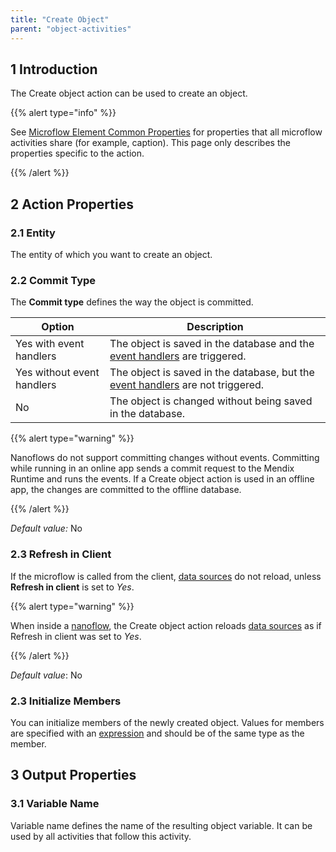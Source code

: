 ```yaml
---
title: "Create Object"
parent: "object-activities"
---
```


## 1 Introduction 

The Create object action can be used to create an object.

{{% alert type="info" %}}

See [Microflow Element Common Properties](microflow-element-common-properties) for properties that all microflow activities share (for example, caption). This page only describes the properties specific to the action.

{{% /alert %}}

## 2 Action Properties

### 2.1 Entity

The entity of which you want to create an object.

### 2.2 Commit Type

The **Commit type** defines the way the object is committed.

| Option | Description |
| --- | --- |
| Yes with event handlers | The object is saved in the database and the [event handlers](event-handlers) are triggered. |
| Yes without event handlers | The object is saved in the database, but the [event handlers](event-handlers) are not triggered. |
| No | The object is changed without being saved in the database. |

{{% alert type="warning" %}}

Nanoflows do not support committing changes without events. Committing while running in an online app sends a commit request to the Mendix Runtime and runs the events. If a Create object action is used in an offline app, the changes are committed to the offline database.

{{% /alert %}}

_Default value:_ No

### 2.3 Refresh in Client

If the microflow is called from the client, [data sources](data-sources) do not reload, unless **Refresh in client** is set to *Yes*.

{{% alert type="warning" %}}

When inside a [nanoflow](nanoflows), the Create object action reloads [data sources](data-sources) as if Refresh in client was set to *Yes*.

{{% /alert %}}

_Default value_: No

### 2.3 Initialize Members

You can initialize members of the newly created object. Values for members are specified with an [expression](expressions) and should be of the same type as the member.

## 3 Output Properties

### 3.1 Variable Name

Variable name defines the name of the resulting object variable. It can be used by all activities that follow this activity.
